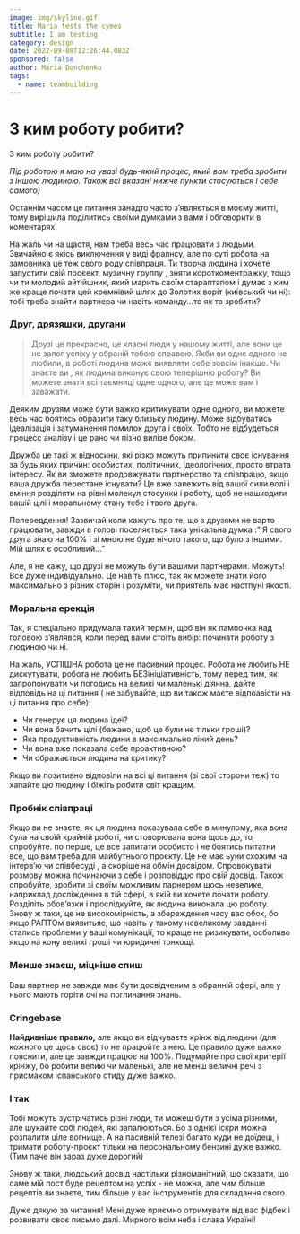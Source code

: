 ```yaml
---
image: img/skyline.gif
title: Maria tests the cymes
subtitle: I am testing
category: design
date: 2022-09-08T12:26:44.083Z
sponsored: false
author: Maria Donchenko
tags:
  - name: teambuilding
---
```

# З ким роботу робити?

З ким роботу робити?

*Під роботою я маю на увазі будь-який процес, який вам треба зробити з іншою людиною. Також всі вказані нижче пункти стосуються і себе самого)*

Останнім часом це питання занадто часто зʼявляється в моєму житті, тому вирішила поділитись своїми думками з вами і обговорити в коментарях.

На жаль чи на щастя, нам треба весь час працювати з людьми. Звичайно є якісь виключення у виді фралнсу, але по суті робота на замовника це теж свого роду співпраця. Ти творча людина і хочете запустити свій проєект, музичну группу , зняти короткоментражку, тощо чи ти молодий айтійшник, який марить своїм стараптапом і думає з ким же краще почати цей кремнівий шлях до Золотих воріт (київський чи ні): тобі треба знайти партнера чи навіть команду...то як то зробити?

### **Друг, дрязяшки, другани**

> Друзі це прекрасно, це класні люди у нашому житті, але вони це не залог успіху у обраній тобою справою. Якби ви одне одного не любили, в роботі людина може виявляти себе зовсім інакше. Чи знаєте ви , як людина виконує свою теперішню роботу? Ви можете знати всі таємниці одне одного, але це може вам і заважати.

Деяким друзям може бути важко критикувати одне одного, ви можете весь час боятись образити таку близьку людину. Може відбуватись ідеалізація і затуманення помилок друга і своїх. Тобто не відбудеться процесс аналізу і це рано чи пізно вилізе боком.

Дружба це такі ж відносини, які різко можуть припинити своє існування за будь яких причин: особистих, політичних, ідеологічних, просто втрата інтересу. Як ви зможете продовжувати партнерство та співпрацю, якщо ваша дружба перестане існувати? Це вже залежить від вашої сили волі і вміння розділяти на рівні молекул стосунки і роботу, щоб не нашкодити вашій цілі і моральному стану тебе і твого друга.

Попереддення! Зазвичай коли кажуть про те, що з друзями не варто працювати, завжди в голові поселяється така унікальна думка :” Я свого друга знаю на 100% і зі мною не буде нічого такого, що було з іншими. Мій шлях є особливий...”

Але, я не кажу, що друзі не можуть бути вашими партнерами. Можуть! Все дуже індивідуально. Це навіть плюс, так як можете знати його максимально з різних сторін і розуміти, чи приятель має настпуні якості.

### **Моральна ерекція**

Так, я спеціально придумала такий термін, щоб він як лампочка над головою зʼявлявся, коли перед вами стоїть вибір: починати роботу з людиною чи ні.

На жаль, УСПІШНА робота це не пасивний процес. Робота не любить НЕ дискутувати, робота не любить БЕЗініціативність, тому перед тим, як запропонувати чи погодись на великі чи маленькі діянна, дайте відповідь на ці питання ( не забувайте, що ви також маєте відпоавісти на ці питання про себе):

* Чи генерує ця людина ідеї?
* Чи вона бачить цілі (бажано, щоб це були не тільки гроші)?
* Яка продуктивність людини в максимально ліний день?
* Чи вона вже показала себе проактивною?
* Чи ображається людина на критику?

Якщо ви позитивно відповіли на всі ці питання (зі свої сторони теж) то хапайте цю людину і біжіть робити світ кращим.

### Пробнік співпраці

Якщо ви не знаєте, як ця людина показувала себе в минулому, яка вона була на своїй крайній роботі, чи стоворювала вона щось до, то спробуйте. по перше, це все запитати особисто і не боятись питатни все, що вам треба для майбутнього проєкту. Це не має ьуии схожим на інтервʼю чи співбесуді , а скоріше на обмін досвідом. Спровокувати розмову можна починаючи з себе і розповіддю про свій досвід. Також спробуйте, зробити зі своїм можливим парнером щось невелике, наприклад досліждення в тій сфері, в якій ви хочете почати роботу. Розділіть обовʼязки і прослідкуйте, як людина виконала цю роботу. Знову ж таки, це не високомірність, а збереждення часу вас обох, бо якщо РАПТОм виявитьяс, що навіть у такому невеликому завданні стались проблеми у ваші комунікації, то краще не ризикувати, осболиво якщо на кону великі гроші чи юридичні тонкощі.

### **Менше знаєш, міцніше спиш**

Ваш партнер не завжди має бути досвідченим в обранній сфері, але у нього мають горіти очі на поглинання знань.

### Сringebase

**Найдивніше правило,** але якщо ви відчуваєте крінж від людини (для кожного це щось своє) то не працюйте з нею. Це правило дуже важко пояснити, але це завжди працює на 100%. Подумайте про свої критерії крінжу, бо робити великі чи маленькі, але не менш величні речі з присмаком іспанського стиду дуже важко.

### І так

Тобі можуть зустрічатись різні люди, ти можеш бути з усіма різними, але шукайте собі людей, які запалюються. Бо з однієї іскри можна розпалити ціле вогнище. А на пасивній телезі багато куди не доїдеш, і тримати роботу-проєкт тільки на персональному бензині дуже важко. (Тим паче він зараз дуже дорогий)

Знову ж таки, людський досвід настільки різноманітний, що сказати, що саме мій пост буде рецептом на успіх - не можна, але чим більше рецептів ви знаєте, тим більше у вас інструментів для складання свого.

Дуже дякую за читання! Мені дуже приємно отримувати від вас фідбек і розвивати своє письмо далі. Мирного всім неба і слава Україні!